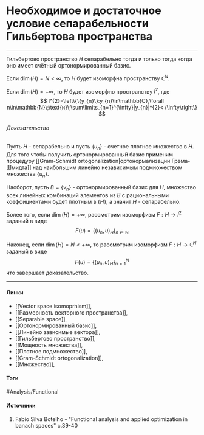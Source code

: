 # Необходимое и достаточное условие сепарабельности Гильбертова пространства
***
Гильбертово пространство $H$ сепарабельно тогда и только тогда когда оно имеет счётный ортонормированный базис. 

Если $\dim(H)=N<\infty$, то $H$ будет изоморфна пространству $\mathbb{C}^{N}$.

Если $\dim(H)=+\infty$, то $H$ будет изоморфно пространству $l^{2}$, где
$$
l^{2}=\left\{\{y_{n}\}:y_{n}\in\mathbb{C},\forall n\in\mathbb{N}\;\text{и}\;\sum\limits_{n=1}^{\infty}|y_{n}|^{2}<+\infty\right\}
$$
###### Доказательство
Пусть $H$ - сепарабельно и пусть $\{u_{n}\}$ - счетное плотное множество в $H$. Для того чтобы получить ортонормированный базис применим процедуру [[Gram-Schmidt ortogonalization|ортонормализации Грэма-Шмидта]] над наибольшим линейно независимым подмножеством множества $\{u_{n}\}$.

Наоборот, пусть $B=\{v_{n}\}$ - ортонормированный базис для $H$, множество всех линейных комбинаций элементов из $B$ с рациональными коеффициентами будет плотным в $\{H\}$, а значит $H$ - сепарабельно.

Более того, если $\dim(H)=+\infty$, рассмотрим изоморфизм $F:H\to l^{2}$ заданый в виде
$$
F(u)=\{(u_{n},u)_{H}\}_{n\in\mathbb{N}}
$$

Наконец, если $\dim(H)=N<+\infty$, то рассмотрим изоморфизм $F:H\to\mathbb{C}^{N}$ заданый в виде
$$
F(u)=\{(u_{n},u)_{H}\}_{n=1}^{N}
$$
что завершает доказательство.
***
#### Линки
- [[Vector space isomoprhism]],
- [[Размерность векторного пространства]],
- [[Separable space]],
- [[Ортонормированный базис]],
- [[Линейно зависимые вектора]],
- [[Гильбертово пространство]],
- [[Мощность множества]],
- [[Плотное подмножество]],
- [[Gram-Schmidt ortogonalization]],
- [[Множество]],
#### Тэги
 #Analysis/Functional 
#### Источники
1. Fabio Silva Botelho - "Functional analysis and applied optimization in banach spaces" c.39-40
